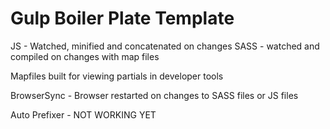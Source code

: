 # Gulp Boiler Plate Template



JS - Watched, minified and concatenated on changes 
SASS - watched and compiled on changes with map files

Mapfiles built for viewing partials in developer tools


BrowserSync - Browser restarted on changes to SASS files or JS files




Auto Prefixer - NOT WORKING YET
